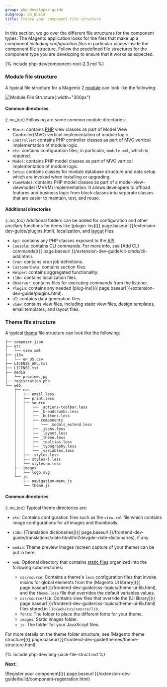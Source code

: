 ```yaml
---
group: php-developer-guide
subgroup: 03_Build
title: Create your component file structure
---
```


In this section, we go over the different file structures for the component types. The Magento application looks for the files that make up a component *including configuration files* in particular places inside the component file structure. Follow the predefined file structures for the component type you are developing to ensure that it works as expected.

{% include php-dev/component-root-2.3.md %}

### Module file structure

A typical file structure for a Magento 2 [module](https://glossary.magento.com/module) can look like the following:

![Module File Structure](../images/pdg-config-file-structure.png){:width="300px"}

#### Common directories
{:.no_toc}
Following are some common module directories:

*  `Block`: contains [PHP](https://glossary.magento.com/php) view classes as part of Model View Controller(MVC) vertical implementation of module logic.
*  `Controller`: contains PHP controller classes as part of MVC vertical implementation of module logic.
*  `etc`: contains configuration files; in particular, `module.xml`, which is required.
*  `Model`: contains PHP model classes as part of MVC vertical implementation of module logic.
*  `Setup`: contains classes for module database structure and data setup which are invoked when installing or upgrading.
*  `ViewModel`: contains PHP model classes as part of a model-view-viewmodel (MVVM) implementation. It allows developers to offload features and business logic from block classes into separate classes that are easier to maintain, test, and reuse.

#### Additional directories
{:.no_toc}
Additional folders can be added for configuration and other ancillary functions for items like [plugin-ins]({{ page.baseurl }}/extension-dev-guide/plugins.html), localization, and [layout](https://glossary.magento.com/layout) files.

*  `Api`: contains any PHP classes exposed to the [API](https://glossary.magento.com/api).
*  `Console`: contains CLI commands. For more info, see [Add CLI commands]({{ page.baseurl }}/extension-dev-guide/cli-cmds/cli-add.html).
*  `Cron`: contains cron job definitions.
*  `CustomerData`: contains section files.
*  `Helper`: contains aggregated functionality.
*  `i18n`: contains localization files.
*  `Observer`: contains files for executing commands from the listener.
*  `Plugin`: contains any needed [plug-ins]({{ page.baseurl }}/extension-dev-guide/plugins.html).
*  `UI`: contains data generation files.
*  `view`: contains view files, including static view files, design templates, email templates, and layout files.

### Theme file structure

A typical [theme](https://glossary.magento.com/theme) file structure can look like the following:

```tree
├── composer.json
├── etc
│   └── view.xml
├── i18n
│   └── en_US.csv
├── LICENSE_AFL.txt
├── LICENSE.txt
├── media
│   └── preview.jpg
├── registration.php
└── web
    ├── css
    │   ├── email.less
    │   ├── print.less
    │   ├── source
    │   │   ├── _actions-toolbar.less
    │   │   ├── _breadcrumbs.less
    │   │   ├── _buttons.less
    │   │   ├── components
    │   │   │   └── _modals_extend.less
    │   │   ├── _icons.less
    │   │   ├── _layout.less
    │   │   ├── _theme.less
    │   │   ├── _tooltips.less
    │   │   ├── _typography.less
    │   │   └── _variables.less
    │   ├── _styles.less
    │   ├── styles-l.less
    │   └── styles-m.less
    ├── images
    │   └── logo.svg
    └── js
        ├── navigation-menu.js
        └── theme.js
```

#### Common directories
{:.no_toc}
Typical theme directories are:

*  `etc`: Contains configuration files such as the `view.xml` file which contains image configurations for all images and thumbnails.
*  `i18n`: [Translation dictionaries]({{ page.baseurl }}/frontend-dev-guide/translations/xlate.html#m2devgde-xlate-dictionaries), if any.
*  `media`: Theme preview images (screen capture of your theme) can be put in here.
*  `web`: Optional directory that contains [static files](https://glossary.magento.com/static-files) organized into the following subdirectories:

   *  `css/source`: Contains a theme's `less` configuration files that invoke mixins for global elements from the [Magento UI library]({{ page.baseurl }}/frontend-dev-guide/css-topics/theme-ui-lib.html), and the `theme.less` file that overrides the default variables values.
   *  `css/source/lib`: Contains view files that override the [UI library]({{ page.baseurl }}/frontend-dev-guide/css-topics/theme-ui-lib.html) files stored in `lib/web/css/source/lib`.
   *  `fonts`: The folder to place the different fonts for your theme.
   *  `images`: Static images folder.
   *  `js`: The folder for your JavaScript files.

For more details on the theme folder structure, see [Magento theme structure]({{ page.baseurl }}/frontend-dev-guide/themes/theme-structure.html).

{% include php-dev/lang-pack-file-struct.md %}

**Next:**

[Register your component]({{ page.baseurl }}/extension-dev-guide/build/component-registration.html)
